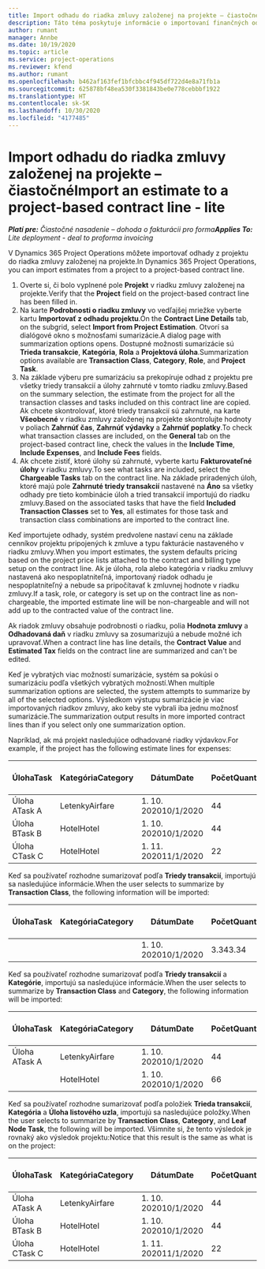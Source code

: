 ```yaml
---
title: Import odhadu do riadka zmluvy založenej na projekte – čiastočné
description: Táto téma poskytuje informácie o importovaní finančných odhadov z projektu do riadka zmluvy.
author: rumant
manager: Annbe
ms.date: 10/19/2020
ms.topic: article
ms.service: project-operations
ms.reviewer: kfend
ms.author: rumant
ms.openlocfilehash: b462af163fef1bfcbbc4f945df722d4e8a71fb1a
ms.sourcegitcommit: 625878bf48ea530f3381843be0e778cebbbf1922
ms.translationtype: HT
ms.contentlocale: sk-SK
ms.lasthandoff: 10/30/2020
ms.locfileid: "4177485"
---
```

# <a name="import-an-estimate-to-a-project-based-contract-line---lite"></a><span data-ttu-id="4ea37-103">Import odhadu do riadka zmluvy založenej na projekte – čiastočné</span><span class="sxs-lookup"><span data-stu-id="4ea37-103">Import an estimate to a project-based contract line - lite</span></span>

<span data-ttu-id="4ea37-104">_**Platí pre:** Čiastočné nasadenie – dohoda o fakturácii pro forma_</span><span class="sxs-lookup"><span data-stu-id="4ea37-104">_**Applies To:** Lite deployment - deal to proforma invoicing_</span></span>

<span data-ttu-id="4ea37-105">V Dynamics 365 Project Operations môžete importovať odhady z projektu do riadka zmluvy založenej na projekte.</span><span class="sxs-lookup"><span data-stu-id="4ea37-105">In Dynamics 365 Project Operations, you can import estimates from a project to a project-based contract line.</span></span>

1. <span data-ttu-id="4ea37-106">Overte si, či bolo vyplnené pole **Projekt** v riadku zmluvy založenej na projekte.</span><span class="sxs-lookup"><span data-stu-id="4ea37-106">Verify that the **Project** field on the project-based contract line has been filled in.</span></span>
2. <span data-ttu-id="4ea37-107">Na karte **Podrobnosti o riadku zmluvy** vo vedľajšej mriežke vyberte kartu **Importovať z odhadu projektu**.</span><span class="sxs-lookup"><span data-stu-id="4ea37-107">On the **Contract Line Details** tab, on the subgrid, select **Import from Project Estimation**.</span></span> <span data-ttu-id="4ea37-108">Otvorí sa dialógové okno s možnosťami sumarizácie.</span><span class="sxs-lookup"><span data-stu-id="4ea37-108">A dialog page with summarization options opens.</span></span> <span data-ttu-id="4ea37-109">Dostupné možnosti sumarizácie sú **Trieda transakcie**, **Kategória**, **Rola** a **Projektová úloha**.</span><span class="sxs-lookup"><span data-stu-id="4ea37-109">Summarization options available are **Transaction Class**, **Category**, **Role**, and **Project Task**.</span></span>
3. <span data-ttu-id="4ea37-110">Na základe výberu pre sumarizáciu sa prekopíruje odhad z projektu pre všetky triedy transakcií a úlohy zahrnuté v tomto riadku zmluvy.</span><span class="sxs-lookup"><span data-stu-id="4ea37-110">Based on the summary selection, the estimate from the project for all the transaction classes and tasks included on this contract line are copied.</span></span> <span data-ttu-id="4ea37-111">Ak chcete skontrolovať, ktoré triedy transakcií sú zahrnuté, na karte **Všeobecné** v riadku zmluvy založenej na projekte skontrolujte hodnoty v poliach **Zahrnúť čas**, **Zahrnúť výdavky** a **Zahrnúť poplatky**.</span><span class="sxs-lookup"><span data-stu-id="4ea37-111">To check what transaction classes are included, on the **General** tab on the project-based contract line, check the values in the **Include Time**, **Include Expenses**, and **Include Fees** fields.</span></span> 
4. <span data-ttu-id="4ea37-112">Ak chcete zistiť, ktoré úlohy sú zahrnuté, vyberte kartu **Fakturovateľné úlohy** v riadku zmluvy.</span><span class="sxs-lookup"><span data-stu-id="4ea37-112">To see what tasks are included, select the **Chargeable Tasks** tab on the contract line.</span></span> <span data-ttu-id="4ea37-113">Na základe priradených úloh, ktoré majú pole **Zahrnuté triedy transakcií** nastavené na **Áno** sa všetky odhady pre tieto kombinácie úloh a tried transakcií importujú do riadku zmluvy.</span><span class="sxs-lookup"><span data-stu-id="4ea37-113">Based on the associated tasks that have the field **Included Transaction Classes** set to **Yes**, all estimates for those task and transaction class combinations are imported to the contract line.</span></span>

<span data-ttu-id="4ea37-114">Keď importujete odhady, systém predvolene nastaví cenu na základe cenníkov projektu pripojených k zmluve a typu fakturácie nastaveného v riadku zmluvy.</span><span class="sxs-lookup"><span data-stu-id="4ea37-114">When you import estimates, the system defaults pricing based on the project price lists attached to the contract and billing type setup on the contract line.</span></span> <span data-ttu-id="4ea37-115">Ak je úloha, rola alebo kategória v riadku zmluvy nastavená ako nespoplatniteľná, importovaný riadok odhadu je nespoplatniteľný a nebude sa pripočítavať k zmluvnej hodnote v riadku zmluvy.</span><span class="sxs-lookup"><span data-stu-id="4ea37-115">If a task, role, or category is set up on the contract line as non-chargeable, the imported estimate line will be non-chargeable and will not add up to the contracted value of the contract line.</span></span>

<span data-ttu-id="4ea37-116">Ak riadok zmluvy obsahuje podrobnosti o riadku, polia **Hodnota zmluvy** a **Odhadovaná daň** v riadku zmluvy sa zosumarizujú a nebude možné ich upravovať.</span><span class="sxs-lookup"><span data-stu-id="4ea37-116">When a contract line has line details, the **Contract Value** and **Estimated Tax** fields on the contract line are summarized and can't be edited.</span></span>

<span data-ttu-id="4ea37-117">Keď je vybratých viac možností sumarizácie, systém sa pokúsi o sumarizáciu podľa všetkých vybratých možností.</span><span class="sxs-lookup"><span data-stu-id="4ea37-117">When multiple summarization options are selected, the system attempts to summarize by all of the selected options.</span></span> <span data-ttu-id="4ea37-118">Výsledkom výstupu sumarizácie je viac importovaných riadkov zmluvy, ako keby ste vybrali iba jednu možnosť sumarizácie.</span><span class="sxs-lookup"><span data-stu-id="4ea37-118">The summarization output results in more imported contract lines than if you select only one summarization option.</span></span>

<span data-ttu-id="4ea37-119">Napríklad, ak má projekt nasledujúce odhadované riadky výdavkov.</span><span class="sxs-lookup"><span data-stu-id="4ea37-119">For example, if the project has the following estimate lines for expenses:</span></span>

| <span data-ttu-id="4ea37-120">Úloha</span><span class="sxs-lookup"><span data-stu-id="4ea37-120">Task</span></span> | <span data-ttu-id="4ea37-121">Kategória</span><span class="sxs-lookup"><span data-stu-id="4ea37-121">Category</span></span> | <span data-ttu-id="4ea37-122">Dátum</span><span class="sxs-lookup"><span data-stu-id="4ea37-122">Date</span></span> | <span data-ttu-id="4ea37-123">Počet</span><span class="sxs-lookup"><span data-stu-id="4ea37-123">Quantity</span></span> | <span data-ttu-id="4ea37-124">Jednotková cena</span><span class="sxs-lookup"><span data-stu-id="4ea37-124">Unit price</span></span> | <span data-ttu-id="4ea37-125">Množstvo</span><span class="sxs-lookup"><span data-stu-id="4ea37-125">Amount</span></span> |
| --- | --- | --- | --- | --- | --- |
| <span data-ttu-id="4ea37-126">Úloha A</span><span class="sxs-lookup"><span data-stu-id="4ea37-126">Task A</span></span> | <span data-ttu-id="4ea37-127">Letenky</span><span class="sxs-lookup"><span data-stu-id="4ea37-127">Airfare</span></span> | <span data-ttu-id="4ea37-128">1. 10. 2020</span><span class="sxs-lookup"><span data-stu-id="4ea37-128">10/1/2020</span></span> | <span data-ttu-id="4ea37-129">4</span><span class="sxs-lookup"><span data-stu-id="4ea37-129">4</span></span> | <span data-ttu-id="4ea37-130">400</span><span class="sxs-lookup"><span data-stu-id="4ea37-130">400</span></span> | <span data-ttu-id="4ea37-131">1600</span><span class="sxs-lookup"><span data-stu-id="4ea37-131">1600</span></span> |
| <span data-ttu-id="4ea37-132">Úloha B</span><span class="sxs-lookup"><span data-stu-id="4ea37-132">Task B</span></span> | <span data-ttu-id="4ea37-133">Hotel</span><span class="sxs-lookup"><span data-stu-id="4ea37-133">Hotel</span></span> | <span data-ttu-id="4ea37-134">1. 10. 2020</span><span class="sxs-lookup"><span data-stu-id="4ea37-134">10/1/2020</span></span> | <span data-ttu-id="4ea37-135">4</span><span class="sxs-lookup"><span data-stu-id="4ea37-135">4</span></span> | <span data-ttu-id="4ea37-136">200</span><span class="sxs-lookup"><span data-stu-id="4ea37-136">200</span></span> | <span data-ttu-id="4ea37-137">800</span><span class="sxs-lookup"><span data-stu-id="4ea37-137">800</span></span> |
| <span data-ttu-id="4ea37-138">Úloha C</span><span class="sxs-lookup"><span data-stu-id="4ea37-138">Task C</span></span> | <span data-ttu-id="4ea37-139">Hotel</span><span class="sxs-lookup"><span data-stu-id="4ea37-139">Hotel</span></span> | <span data-ttu-id="4ea37-140">1. 11. 2020</span><span class="sxs-lookup"><span data-stu-id="4ea37-140">11/1/2020</span></span> | <span data-ttu-id="4ea37-141">2</span><span class="sxs-lookup"><span data-stu-id="4ea37-141">2</span></span> | <span data-ttu-id="4ea37-142">200</span><span class="sxs-lookup"><span data-stu-id="4ea37-142">200</span></span> | <span data-ttu-id="4ea37-143">400</span><span class="sxs-lookup"><span data-stu-id="4ea37-143">400</span></span> |

<span data-ttu-id="4ea37-144">Keď sa používateľ rozhodne sumarizovať podľa **Triedy transakcií**, importujú sa nasledujúce informácie.</span><span class="sxs-lookup"><span data-stu-id="4ea37-144">When the user selects to summarize by **Transaction Class**, the following information will be imported:</span></span>

| <span data-ttu-id="4ea37-145">Úloha</span><span class="sxs-lookup"><span data-stu-id="4ea37-145">Task</span></span> | <span data-ttu-id="4ea37-146">Kategória</span><span class="sxs-lookup"><span data-stu-id="4ea37-146">Category</span></span> | <span data-ttu-id="4ea37-147">Dátum</span><span class="sxs-lookup"><span data-stu-id="4ea37-147">Date</span></span> | <span data-ttu-id="4ea37-148">Počet</span><span class="sxs-lookup"><span data-stu-id="4ea37-148">Quantity</span></span> | <span data-ttu-id="4ea37-149">Jednotková cena</span><span class="sxs-lookup"><span data-stu-id="4ea37-149">Unit price</span></span> | <span data-ttu-id="4ea37-150">Množstvo</span><span class="sxs-lookup"><span data-stu-id="4ea37-150">Amount</span></span> |
| --- | --- | --- | --- | --- | --- |
| &nbsp; | &nbsp; | <span data-ttu-id="4ea37-151">1. 10. 2020</span><span class="sxs-lookup"><span data-stu-id="4ea37-151">10/1/2020</span></span> | <span data-ttu-id="4ea37-152">3.34</span><span class="sxs-lookup"><span data-stu-id="4ea37-152">3.34</span></span> | <span data-ttu-id="4ea37-153">840</span><span class="sxs-lookup"><span data-stu-id="4ea37-153">840</span></span> | <span data-ttu-id="4ea37-154">2800</span><span class="sxs-lookup"><span data-stu-id="4ea37-154">2800</span></span> |

<span data-ttu-id="4ea37-155">Keď sa používateľ rozhodne sumarizovať podľa **Triedy transakcií** a **Kategórie**, importujú sa nasledujúce informácie.</span><span class="sxs-lookup"><span data-stu-id="4ea37-155">When the user selects to summarize by **Transaction Class** and **Category**, the following information will be imported:</span></span>

| <span data-ttu-id="4ea37-156">Úloha</span><span class="sxs-lookup"><span data-stu-id="4ea37-156">Task</span></span> | <span data-ttu-id="4ea37-157">Kategória</span><span class="sxs-lookup"><span data-stu-id="4ea37-157">Category</span></span> | <span data-ttu-id="4ea37-158">Dátum</span><span class="sxs-lookup"><span data-stu-id="4ea37-158">Date</span></span> | <span data-ttu-id="4ea37-159">Počet</span><span class="sxs-lookup"><span data-stu-id="4ea37-159">Quantity</span></span> | <span data-ttu-id="4ea37-160">Jednotková cena</span><span class="sxs-lookup"><span data-stu-id="4ea37-160">Unit price</span></span> | <span data-ttu-id="4ea37-161">Množstvo</span><span class="sxs-lookup"><span data-stu-id="4ea37-161">Amount</span></span> |
| --- | --- | --- | --- | --- | --- |
| <span data-ttu-id="4ea37-162">Úloha A</span><span class="sxs-lookup"><span data-stu-id="4ea37-162">Task A</span></span> | <span data-ttu-id="4ea37-163">Letenky</span><span class="sxs-lookup"><span data-stu-id="4ea37-163">Airfare</span></span> | <span data-ttu-id="4ea37-164">1. 10. 2020</span><span class="sxs-lookup"><span data-stu-id="4ea37-164">10/1/2020</span></span> | <span data-ttu-id="4ea37-165">4</span><span class="sxs-lookup"><span data-stu-id="4ea37-165">4</span></span> | <span data-ttu-id="4ea37-166">400</span><span class="sxs-lookup"><span data-stu-id="4ea37-166">400</span></span> | <span data-ttu-id="4ea37-167">1600</span><span class="sxs-lookup"><span data-stu-id="4ea37-167">1600</span></span> |
| &nbsp;| <span data-ttu-id="4ea37-168">Hotel</span><span class="sxs-lookup"><span data-stu-id="4ea37-168">Hotel</span></span> | <span data-ttu-id="4ea37-169">1. 10. 2020</span><span class="sxs-lookup"><span data-stu-id="4ea37-169">10/1/2020</span></span> | <span data-ttu-id="4ea37-170">6</span><span class="sxs-lookup"><span data-stu-id="4ea37-170">6</span></span> | <span data-ttu-id="4ea37-171">200</span><span class="sxs-lookup"><span data-stu-id="4ea37-171">200</span></span> | <span data-ttu-id="4ea37-172">1200</span><span class="sxs-lookup"><span data-stu-id="4ea37-172">1200</span></span> |

<span data-ttu-id="4ea37-173">Keď sa používateľ rozhodne sumarizovať podľa položiek **Trieda transakcií**, **Kategória** a **Úloha listového uzla**, importujú sa nasledujúce položky.</span><span class="sxs-lookup"><span data-stu-id="4ea37-173">When the user selects to summarize by **Transaction Class**, **Category**, and **Leaf Node Task**, the following will be imported.</span></span> <span data-ttu-id="4ea37-174">Všimnite si, že tento výsledok je rovnaký ako výsledok projektu:</span><span class="sxs-lookup"><span data-stu-id="4ea37-174">Notice that this result is the same as what is on the project:</span></span>

| <span data-ttu-id="4ea37-175">Úloha</span><span class="sxs-lookup"><span data-stu-id="4ea37-175">Task</span></span> | <span data-ttu-id="4ea37-176">Kategória</span><span class="sxs-lookup"><span data-stu-id="4ea37-176">Category</span></span> | <span data-ttu-id="4ea37-177">Dátum</span><span class="sxs-lookup"><span data-stu-id="4ea37-177">Date</span></span> | <span data-ttu-id="4ea37-178">Počet</span><span class="sxs-lookup"><span data-stu-id="4ea37-178">Quantity</span></span> | <span data-ttu-id="4ea37-179">Jednotková cena</span><span class="sxs-lookup"><span data-stu-id="4ea37-179">Unit price</span></span> | <span data-ttu-id="4ea37-180">Množstvo</span><span class="sxs-lookup"><span data-stu-id="4ea37-180">Amount</span></span> |
| --- | --- | --- | --- | --- | --- |
| <span data-ttu-id="4ea37-181">Úloha A</span><span class="sxs-lookup"><span data-stu-id="4ea37-181">Task A</span></span> | <span data-ttu-id="4ea37-182">Letenky</span><span class="sxs-lookup"><span data-stu-id="4ea37-182">Airfare</span></span> | <span data-ttu-id="4ea37-183">1. 10. 2020</span><span class="sxs-lookup"><span data-stu-id="4ea37-183">10/1/2020</span></span> | <span data-ttu-id="4ea37-184">4</span><span class="sxs-lookup"><span data-stu-id="4ea37-184">4</span></span> | <span data-ttu-id="4ea37-185">400</span><span class="sxs-lookup"><span data-stu-id="4ea37-185">400</span></span> | <span data-ttu-id="4ea37-186">1600</span><span class="sxs-lookup"><span data-stu-id="4ea37-186">1600</span></span> |
| <span data-ttu-id="4ea37-187">Úloha B</span><span class="sxs-lookup"><span data-stu-id="4ea37-187">Task B</span></span> | <span data-ttu-id="4ea37-188">Hotel</span><span class="sxs-lookup"><span data-stu-id="4ea37-188">Hotel</span></span> | <span data-ttu-id="4ea37-189">1. 10. 2020</span><span class="sxs-lookup"><span data-stu-id="4ea37-189">10/1/2020</span></span> | <span data-ttu-id="4ea37-190">4</span><span class="sxs-lookup"><span data-stu-id="4ea37-190">4</span></span> | <span data-ttu-id="4ea37-191">200</span><span class="sxs-lookup"><span data-stu-id="4ea37-191">200</span></span> | <span data-ttu-id="4ea37-192">800</span><span class="sxs-lookup"><span data-stu-id="4ea37-192">800</span></span> |
| <span data-ttu-id="4ea37-193">Úloha C</span><span class="sxs-lookup"><span data-stu-id="4ea37-193">Task C</span></span> | <span data-ttu-id="4ea37-194">Hotel</span><span class="sxs-lookup"><span data-stu-id="4ea37-194">Hotel</span></span> | <span data-ttu-id="4ea37-195">1. 11. 2020</span><span class="sxs-lookup"><span data-stu-id="4ea37-195">11/1/2020</span></span> | <span data-ttu-id="4ea37-196">2</span><span class="sxs-lookup"><span data-stu-id="4ea37-196">2</span></span> | <span data-ttu-id="4ea37-197">200</span><span class="sxs-lookup"><span data-stu-id="4ea37-197">200</span></span> | <span data-ttu-id="4ea37-198">400</span><span class="sxs-lookup"><span data-stu-id="4ea37-198">400</span></span> |
